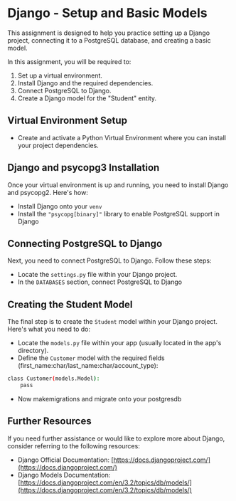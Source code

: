 # Django - Setup and Basic Models

This assignment is designed to help you practice setting up a Django project, connecting it to a PostgreSQL database, and creating a basic model.

In this assignment, you will be required to:

1. Set up a virtual environment.
2. Install Django and the required dependencies.
3. Connect PostgreSQL to Django.
4. Create a Django model for the "Student" entity.

## Virtual Environment Setup

- Create and activate a Python Virtual Environment where you can install your project dependencies.

## Django and psycopg3 Installation

Once your virtual environment is up and running, you need to install Django and psycopg2. Here's how:

- Install Django onto your `venv`
- Install the `"psycopg[binary]"` library to enable PostgreSQL support in Django

## Connecting PostgreSQL to Django

Next, you need to connect PostgreSQL to Django. Follow these steps:

- Locate the `settings.py` file within your Django project.
- In the `DATABASES` section, connect PostgreSQL to Django

## Creating the Student Model

The final step is to create the `Student` model within your Django project. Here's what you need to do:

- Locate the `models.py` file within your app (usually located in the app's directory).
- Define the `Customer` model with the required fields (first_name:char/last_name:char/account_type):

```bash
class Customer(models.Model):
    pass
```

- Now makemigrations and migrate onto your postgresdb

## Further Resources

If you need further assistance or would like to explore more about Django, consider referring to the following resources:

- Django Official Documentation: [https://docs.djangoproject.com/](https://docs.djangoproject.com/)
- Django Models Documentation: [https://docs.djangoproject.com/en/3.2/topics/db/models/](https://docs.djangoproject.com/en/3.2/topics/db/models/)
